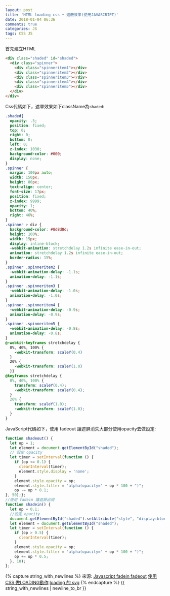 ```yaml
---
layout: post
title: 'HTML loading css + 遮蔽效果(使用JAVASCRIPT)'
date: 2018-01-04 06:36
comments: true
categories: JS
tags: CSS JS
---
```

首先建立HTML
```HTML
<div class="shaded" id="shaded">
  <div class="spinner">
    <div class="spinneritem1"></div>
    <div class="spinneritem2"></div>
    <div class="spinneritem3"></div>
    <div class="spinneritem4"></div>
    <div class="spinneritem5"></div>
  </div>
</div>
```
Css代碼如下，遮罩效果如下className為`shaded`:
```css
.shaded{
  opacity: .5;
  position: fixed;
  top: 0;
  right: 0;
  bottom: 0;
  left: 0;
  z-index: 1030;
  background-color: #000;
  display: none;
}
.spinner {
  margin: 100px auto;
  width: 150px;
  height: 80px;
  text-align: center;
  font-size: 17px;
  position: fixed;
  z-index: 9999;
  opacity: 1;
  bottom: 40%;
  right: 46%;
}
.spinner > div {
  background-color: #8d8d8d;
  height: 100%;
  width: 15px;
  display: inline-block;
  -webkit-animation: stretchdelay 1.2s infinite ease-in-out;
  animation: stretchdelay 1.2s infinite ease-in-out;
  border-radius: 15%;
}
.spinner .spinneritem2 {
  -webkit-animation-delay: -1.1s;
  animation-delay: -1.1s;
}
.spinner .spinneritem3 {
  -webkit-animation-delay: -1.0s;
  animation-delay: -1.0s;
}
.spinner .spinneritem4 {
  -webkit-animation-delay: -0.9s;
  animation-delay: -0.9s;
}
.spinner .spinneritem5 {
  -webkit-animation-delay: -0.8s;
  animation-delay: -0.8s;
}
@-webkit-keyframes stretchdelay {
  0%, 40%, 100% {
    -webkit-transform: scaleY(0.4)
  }
  20% {
    -webkit-transform: scaleY(1.0)
  }}
@keyframes stretchdelay {
  0%, 40%, 100% {
    transform: scaleY(0.4);
    -webkit-transform: scaleY(0.4);
  }
  20% {
    transform: scaleY(1.0);
    -webkit-transform: scaleY(1.0);
  }
}
```
JavaScript代碼如下，使用 fadeout 讓遮屏消失大部分使用opacity去做設定:
```js
function shadeout() {
  let op = 1;
  let element = document.getElementById("shaded");
  // 設定 opacity
  let timer = setInterval(function () {
    if (op <= 0.1) {
      clearInterval(timer);
      element.style.display = 'none';
    }
    element.style.opacity = op;
    element.style.filter = 'alpha(opacity=' + op * 100 + ")";
    op -= op * 0.1;
}, 50);};
//使用 fadein 讓遮屏出現
function shadein() {
  let op = 0.1;
  //設定 opacity
  document.getElementById("shaded").setAttribute("style", "display:block");
  let element = document.getElementById("shaded");
  let timer = setInterval(function () {
    if (op > 0.5) {
	  clearInterval(timer);
    }
    element.style.opacity = op;
    element.style.filter = 'alpha(opacity=' + op * 100 + ")";
    op += op * 0.5;
  }, 10);
};
```
{% capture string_with_newlines %}
來源:
[Javascript fadein fadeout](https://stackoverflow.com/questions/6121203/how-to-do-fade-in-and-fade-out-with-javascript-and-css)
[使用CSS 做LOADING動作](http://www.cnblogs.com/lhb25/p/loading-spinners-animated-with-css3.html)
[loading 的 svg](https://loading.io/)
{% endcapture %}
{{ string_with_newlines | newline_to_br }}